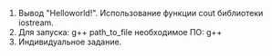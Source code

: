 1) Вывод "Helloworld!". Использование функции cout библиотеки iostream.
2) Для запуска: g++ path_to_file необходимое ПО: g++
3) Индивидуальное задание. 
